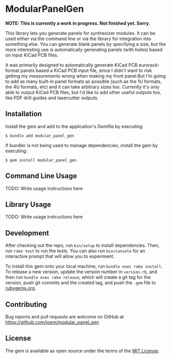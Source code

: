 # ModularPanelGen

**NOTE: This is currently a work in progress. Not finished yet. Sorry.**

This library lets you generate panels for synthesizer modules. It can be used either via the command line or via the library for integration into something else. You can generate blank panels by specifying a size, but the more interesting use is automatically generating panels (with holes) based on input KiCad PCB files.

It was primarily designed to automatically generate KiCad PCB eurorack-format panels based a KiCad PCB input file, since I didn't want to risk getting my measurements wrong when making my front panel.But I'm going to add as many built-in panel formats as possible (such as the 1U formats, the 4U formats, etc) and it can take arbitrary sizes too. Currently it's only able to output KiCad PCB files, but I'd like to add other useful outputs too, like PDF drill guides and lasercutter outputs.

## Installation

Install the gem and add to the application's Gemfile by executing:

    $ bundle add modular_panel_gen

If bundler is not being used to manage dependencies, install the gem by executing:

    $ gem install modular_panel_gen

## Command Line Usage

TODO: Write usage instructions here

## Library Usage

TODO: Write usage instructions here

## Development

After checking out the repo, run `bin/setup` to install dependencies. Then, run `rake test` to run the tests. You can also run `bin/console` for an interactive prompt that will allow you to experiment.

To install this gem onto your local machine, run `bundle exec rake install`. To release a new version, update the version number in `version.rb`, and then run `bundle exec rake release`, which will create a git tag for the version, push git commits and the created tag, and push the `.gem` file to [rubygems.org](https://rubygems.org).

## Contributing

Bug reports and pull requests are welcome on GitHub at https://github.com/joem/modular_panel_gen

## License

The gem is available as open source under the terms of the [MIT License](https://opensource.org/licenses/MIT).

